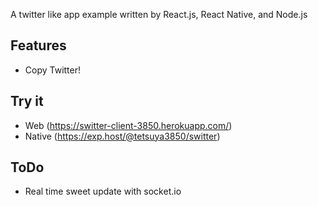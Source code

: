 A twitter like app example written by React.js, React Native, and Node.js

## Features

* Copy Twitter!

## Try it

* Web (https://switter-client-3850.herokuapp.com/)
* Native (https://exp.host/@tetsuya3850/switter)

## ToDo

* Real time sweet update with socket.io
